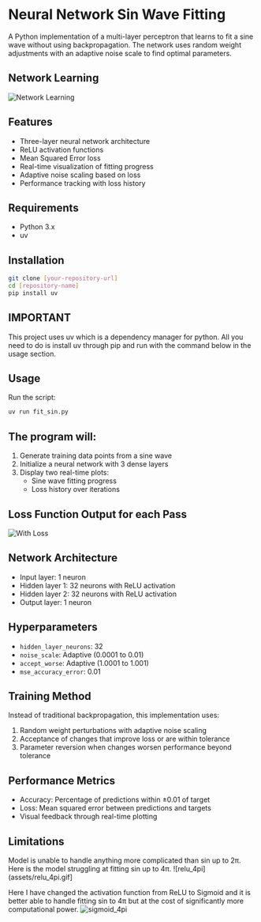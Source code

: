 # Neural Network Sin Wave Fitting

A Python implementation of a multi-layer perceptron that learns to fit a sine wave without using backpropagation. The network uses random weight adjustments with an adaptive noise scale to find optimal parameters.

## Network Learning
![Network Learning](assets/model_only.gif)

## Features

- Three-layer neural network architecture
- ReLU activation functions
- Mean Squared Error loss
- Real-time visualization of fitting progress
- Adaptive noise scaling based on loss
- Performance tracking with loss history

## Requirements

- Python 3.x
- uv

## Installation

```bash
git clone [your-repository-url]
cd [repository-name]
pip install uv 
```

## IMPORTANT

This project uses uv which is a dependency manager for python. All you need to do is install uv through pip and run with the command below in the usage section. 

## Usage

Run the script:

```bash
uv run fit_sin.py
```

## The program will:
1. Generate training data points from a sine wave
2. Initialize a neural network with 3 dense layers
3. Display two real-time plots:
   - Sine wave fitting progress
   - Loss history over iterations

## Loss Function Output for each Pass
![With Loss](assets/model_with_loss.gif)

## Network Architecture

- Input layer: 1 neuron
- Hidden layer 1: 32 neurons with ReLU activation
- Hidden layer 2: 32 neurons with ReLU activation
- Output layer: 1 neuron

## Hyperparameters

- `hidden_layer_neurons`: 32
- `noise_scale`: Adaptive (0.0001 to 0.01)
- `accept_worse`: Adaptive (1.0001 to 1.001)
- `mse_accuracy_error`: 0.01

## Training Method

Instead of traditional backpropagation, this implementation uses:
1. Random weight perturbations with adaptive noise scaling
2. Acceptance of changes that improve loss or are within tolerance
3. Parameter reversion when changes worsen performance beyond tolerance

## Performance Metrics

- Accuracy: Percentage of predictions within ±0.01 of target
- Loss: Mean squared error between predictions and targets
- Visual feedback through real-time plotting

## Limitations
Model is unable to handle anything more complicated than sin up to 2π. Here is the model struggling at fitting sin up to 4π.
![relu_4pi](assets/relu_4pi.gif]

Here I have changed the activation function from ReLU to Sigmoid and it is better able to handle fitting sin to 4π but at the cost of significantly more computational power.
![sigmoid_4pi](assets/sigmoid_4pi.gif)
